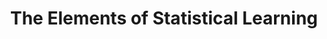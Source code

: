 ---
title: "The Elements of Statistical Learning"
description: "The Elements of Statistical Learning"
---